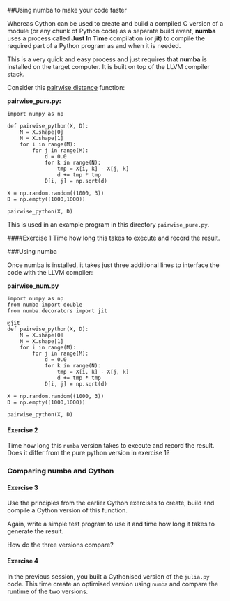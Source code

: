 ##Using numba to make your code faster

Whereas Cython can be used to create and build a compiled C version of a module (or any chunk of Python code) as a separate build event, **numba** uses a process called **Just In Time** compilation (or **jit**) to compile the required part of a Python program as and when it is needed.

This is a very quick and easy process and just requires that **numba** is installed on the target computer. It is built on top of the LLVM compiler stack.

Consider this [pairwise distance](http://scikit-learn.org/stable/modules/generated/sklearn.metrics.pairwise.pairwise_distances.html) function:

**pairwise_pure.py:**
	
	import numpy as np
	
	def pairwise_python(X, D):
	    M = X.shape[0]
	    N = X.shape[1]
	    for i in range(M):
	        for j in range(M):
	            d = 0.0
	            for k in range(N):
	                tmp = X[i, k] - X[j, k]
	                d += tmp * tmp
	            D[i, j] = np.sqrt(d)
	            
	X = np.random.random((1000, 3))
	D = np.empty((1000,1000))

	pairwise_python(X, D)
	            
This is used in an example program in this directory `pairwise_pure.py`. 

####Exercise 1
Time how long this takes to execute and record the result.

###Using numba

Once numba is installed, it takes just three additional lines to interface the code with the LLVM compiler:

**pairwise_num.py**

	import numpy as np
	from numba import double
	from numba.decorators import jit
	
	@jit
	def pairwise_python(X, D):
	    M = X.shape[0]
	    N = X.shape[1]
	    for i in range(M):
	        for j in range(M):
	            d = 0.0
	            for k in range(N):
	                tmp = X[i, k] - X[j, k]
	                d += tmp * tmp
	            D[i, j] = np.sqrt(d)
	
	X = np.random.random((1000, 3))
	D = np.empty((1000,1000))
	
	pairwise_python(X, D)
	
#### Exercise 2
Time how long this `numba` version takes to execute and record the result. Does it differ from the pure python version in exercise 1?

### Comparing numba and Cython

#### Exercise 3
Use the principles from the earlier Cython exercises to create, build and compile a Cython version of this function.

Again, write a simple test program to use it and time how long it takes to generate the result.

How do the three versions compare?

#### Exercise 4
In the previous session, you built a Cythonised version of the `julia.py` code. This time create an optimised version using `numba` and compare the runtime of the two versions.
